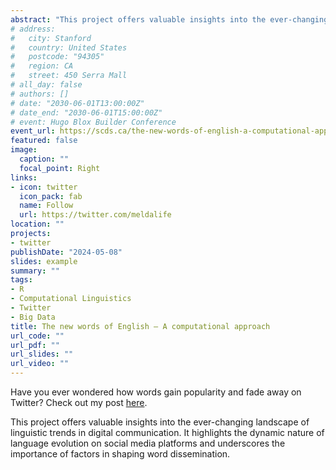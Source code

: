 ```yaml
---
abstract: "This project offers valuable insights into the ever-changing landscape of linguistic trends in digital communication"
# address:
#   city: Stanford
#   country: United States
#   postcode: "94305"
#   region: CA
#   street: 450 Serra Mall
# all_day: false
# authors: []
# date: "2030-06-01T13:00:00Z"
# date_end: "2030-06-01T15:00:00Z"
# event: Hugo Blox Builder Conference
event_url: https://scds.ca/the-new-words-of-english-a-computational-approach/
featured: false
image:
  caption: ""
  focal_point: Right
links:
- icon: twitter
  icon_pack: fab
  name: Follow
  url: https://twitter.com/meldalife
location: ""
projects:
- twitter
publishDate: "2024-05-08"
slides: example
summary: ""
tags: 
- R
- Computational Linguistics
- Twitter
- Big Data
title: The new words of English – A computational approach
url_code: ""
url_pdf: ""
url_slides: ""
url_video: ""
---
```


Have you ever wondered how words gain popularity and fade away on Twitter? Check out my post [here](https://scds.ca/the-new-words-of-english-a-computational-approach/).

This project offers valuable insights into the ever-changing landscape of linguistic trends in digital communication. It highlights the dynamic nature of language evolution on social media platforms and underscores the importance of factors in shaping word dissemination.
